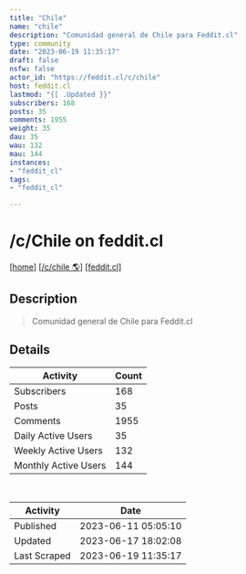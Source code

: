 ```yaml
---
title: "Chile" 
name: "chile"
description: "Comunidad general de Chile para Feddit.cl"
type: community
date: "2023-06-19 11:35:17"
draft: false
nsfw: false
actor_id: "https://feddit.cl/c/chile"
host: feddit.cl
lastmod: "{[ .Updated }}"
subscribers: 168
posts: 35
comments: 1955
weight: 35
dau: 35
wau: 132
mau: 144
instances:
- "feddit_cl"
tags: 
- "feddit_cl"

---
```


# /c/Chile on feddit.cl

[[home](/)]
[[/c/chile 🌎](https://feddit.cl/c/chile)]
[[feddit.cl](/instances/feddit_cl)]


## Description 

<blockquote class="description">
Comunidad general de Chile para Feddit.cl
</blockquote>


## Details

| Activity | Count  |
|----------------------|---|
| Subscribers          | 168 |
| Posts                | 35  |
| Comments             | 1955  |
| Daily Active Users   | 35  |
| Weekly Active Users  | 132  |
| Monthly Active Users | 144  |

<br>

| Activity | Date |
|----------------------|---|
| Published            | 2023-06-11 05:05:10 |
| Updated              | 2023-06-17 18:02:08 |
| Last Scraped         | 2023-06-19 11:35:17 |
